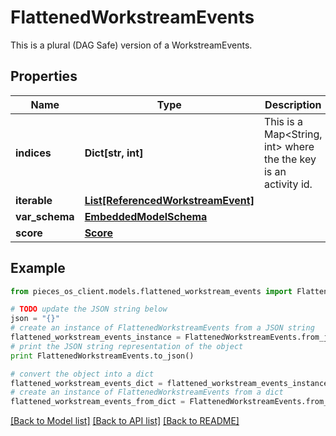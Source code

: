 # FlattenedWorkstreamEvents

This is a plural (DAG Safe) version of a WorkstreamEvents.

## Properties
Name | Type | Description | Notes
------------ | ------------- | ------------- | -------------
**indices** | **Dict[str, int]** | This is a Map&lt;String, int&gt; where the the key is an activity id. | [optional] 
**iterable** | [**List[ReferencedWorkstreamEvent]**](ReferencedWorkstreamEvent.md) |  | 
**var_schema** | [**EmbeddedModelSchema**](EmbeddedModelSchema.md) |  | [optional] 
**score** | [**Score**](Score.md) |  | [optional] 

## Example

```python
from pieces_os_client.models.flattened_workstream_events import FlattenedWorkstreamEvents

# TODO update the JSON string below
json = "{}"
# create an instance of FlattenedWorkstreamEvents from a JSON string
flattened_workstream_events_instance = FlattenedWorkstreamEvents.from_json(json)
# print the JSON string representation of the object
print FlattenedWorkstreamEvents.to_json()

# convert the object into a dict
flattened_workstream_events_dict = flattened_workstream_events_instance.to_dict()
# create an instance of FlattenedWorkstreamEvents from a dict
flattened_workstream_events_from_dict = FlattenedWorkstreamEvents.from_dict(flattened_workstream_events_dict)
```
[[Back to Model list]](../README.md#documentation-for-models) [[Back to API list]](../README.md#documentation-for-api-endpoints) [[Back to README]](../README.md)


